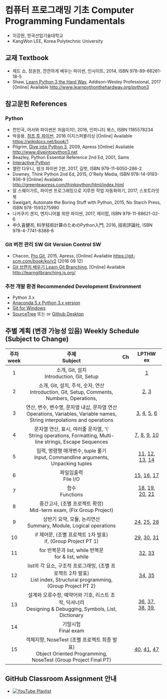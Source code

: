 # 컴퓨터 프로그래밍 기초 Computer Programming Fundamentals

* 이강원, 한국산업기술대학교
* KangWon LEE, Korea Polytechnic University

## 교재 Textbook
* 제드 쇼, 정윤원, 깐깐하게 배우는 파이썬, 인사이트, 2014, ISBN 978-89-66261-18-5
* Shaw, [Learn Python 3 the Hard Way](http://www.learnpythonthehardway.org/python3), Addison-Wesley Professional, 2017 [Online] Available http://www.learnpythonthehardway.org/python3

## 참고문헌 References
### Python
* 천인국, 어서와 파이썬은 처음이지!, 2016, 인피니티 북스, ISBN 1185578234
* 박응용, [점프 투 파이썬](https://wikidocs.net/book/1), 2016 이지스퍼블리싱 [Online] Available https://wikidocs.net/book/1
* Pilgrim, [Dive into Python 3](http://www.diveintopython3.net), 2009, Apress [Online] Available http://www.diveintopython3.net
* Beazley, Python Essential Reference 2nd Ed, 2001, Sams
* [Interactive Python](http://interactivepython.org/)
* 앨런 다우니, 씽크 파이썬 2판, 2017, 길벗, ISBN 979-11-6050-286-2
* Downey, Think Python 2nd Ed, 2015, O'Reily Media, ISBN 978-14-9193-936-9 [Online] Available http://greenteapress.com/thinkpython/html/index.html
* 알 스웨이가트, 파이썬 프로그래밍으로 지루한 작업 자동화하기, 2017, 스포트라잇북
* Sweigart, Automate the Boring Stuff with Python, 2015, No Starch Press, ISBN 978-1593275990
* 나카쿠키 겐지, 엔지니어를 위한 파이썬, 2017, 제이펍, ISBN 979-11-88621-02-6
* 中久喜健司, 科学技術計算のためのPython入門, 2016, 技術評論社, ISBN 978-4-7741-8388-6

### Git 버전 관리 SW Git Version Control SW
* Chacon, [Pro Git](https://git-scm.com/book/ko/v2), 2015, Apress, [Online] Available https://git-scm.com/book/ko/v2 (2016 09 12)
* [Git 브랜치 배우기 Learn Git Branching](http://learngitbranching.js.org/), [Online] Available http://learngitbranching.js.org/

### 추천 개발 환경 Recommended Development Environment
* Python 3.x
* [Anaconda 5.x Python 3.x version](https://www.continuum.io/downloads)
* [Git for Windows](https://git-scm.com/download/win)
* [SourceTree](https://www.sourcetreeapp.com/download/) 또는 or [Github Desktop](https://desktop.github.com/)

## 주별 계획 (변경 가능성 있음) Weekly Schedule (Subject to Change)
| 주차<br>week | 주제<br>Subject                                                                                                             | Ch  | LPTHW ex    |
|:------------:|:---------------------------------------------------------------------------------------------------------------------------:|:---:|:-----------:|
|  1           | 소개, Git, 설치<br>Introduction, Git, Setup                                                                                 |     | [1](http://learnpythonthehardway.org/book/ex1.html)           |
|  2           | 소개, Git, 설치, 주석, 숫자, 연산<br>Introduction, Git, Setup, Comments, Numbers, Operations,                               |     | [2](http://learnpythonthehardway.org/book/ex2.html), [3](http://learnpythonthehardway.org/book/ex3.html)        |
|  3           | 연산, 변수, 변수명, 문자열 내삽, 문자열 연산<br>Operations, Variables, Variable names, String interpolations and operations |     | [3](http://learnpythonthehardway.org/book/ex3.html), [4](http://learnpythonthehardway.org/book/ex4.html), [5](http://learnpythonthehardway.org/book/ex5.html), [6](http://learnpythonthehardway.org/book/ex6.html) |
|  4           | 문자열 연산, 표시, 여러줄 문자열, '\\'<br>String operations, Formatting, Multi-line strings, Escape Sequences               |     | [7](http://learnpythonthehardway.org/book/ex7.html), [8](http://learnpythonthehardway.org/book/ex8.html), [9](http://learnpythonthehardway.org/book/ex9.html), [10](http://learnpythonthehardway.org/book/ex10.html) |
|  5           | 입력, 명령행 매개변수, tuple 풀기<br>Input, Commandline arguments, Unpacking tuples                                         |     | [11](http://learnpythonthehardway.org/book/ex11.html), [12](http://learnpythonthehardway.org/book/ex12.html), [13](http://learnpythonthehardway.org/book/ex13.html), [14](http://learnpythonthehardway.org/book/ex14.html) |
|  6           | 파일입출력<br>File I/O                                                                                                      |     | [15](http://learnpythonthehardway.org/book/ex15.html), [16](http://learnpythonthehardway.org/book/ex16.html), [17](http://learnpythonthehardway.org/book/ex17.html) |
|  7           | 함수<br>Functions                                                                                                           |     | [18](http://learnpythonthehardway.org/book/ex18.html), [19](http://learnpythonthehardway.org/book/ex19.html), [20](http://learnpythonthehardway.org/book/ex20.html), [21](http://learnpythonthehardway.org/book/ex21.html) |
|  8           | 중간고사, (조별 프로젝트 확정)<br>Mid-term exam, (Fix Group Project)                                                        |     |             |
|  9           | 상반기 요약, 모듈, 논리연산<br>Summary, Module, Logical operations                                                          |     | [24](http://learnpythonthehardway.org/book/ex24.html), [25](http://learnpythonthehardway.org/book/ex25.html), [28](http://learnpythonthehardway.org/book/ex28.html) |
| 10           | if 제어문, (조별 프로젝트 1차 발표)<br>if, (Group Project PT 1)                                                             |     | [29](http://learnpythonthehardway.org/book/ex29.html), [30](http://learnpythonthehardway.org/book/ex30.html), [31](http://learnpythonthehardway.org/book/ex31.html) |
| 11           | for 반복문과 list, while 반복문<br>for & list, while                                                                        |     | [32](http://learnpythonthehardway.org/book/ex32.html), [33](http://learnpythonthehardway.org/book/ex33.html) |
| 12           | list의 각 요소, 구조적 프로그래밍, (조별 프로젝트 2차 발표)<br>List index, Structural programming, (Group Project PT 2)     |     | [34](http://learnpythonthehardway.org/book/ex34.html), [35](http://learnpythonthehardway.org/book/ex35.html) |
| 13           | 설계와 오류수정, 예약어와 기호, 리스트 조작, 딕셔너리 <br>Designing & Debugging, Symbols, List, Dictionary                  |     | [36](http://learnpythonthehardway.org/book/ex36.html), [37](http://learnpythonthehardway.org/book/ex37.html), [38](http://learnpythonthehardway.org/book/ex38.html), [39](http://learnpythonthehardway.org/book/ex39.html), |
| 14           | 기말시험<br>Final exam                                                                                                      |     |             |
| 15           | 객체지향, NoseTest (조별 프로젝트 최종 발표) <br>Object Oriented Programming, NoseTest (Group Project Final PT)             |     | [40](http://learnpythonthehardway.org/book/ex40.html), [41](http://learnpythonthehardway.org/book/ex41.html), [47](http://learnpythonthehardway.org/book/ex47.html) | 

## GitHub Classroom Assignment 안내
* [![YouTube Playlist](https://i.ytimg.com/vi/efCnw0XfzGQ/hqdefault.jpg)](https://www.youtube.com/playlist?list=PLA6B0Lmr9oJPy7QUyNeNwIYObFNQtzqJG)
